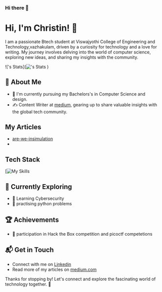 ### Hi there 👋
# Hi, I'm Christin! 👋

I am a passionate Btech student at Viswajyothi College of Engineering and Technology,vazhakulam, driven by a curiosity for technology and a love for writing. My journey involves delving into the world of computer science, exploring new ideas, and sharing my insights with the community.

![<username>'s Stats](![<username>'s Stats](https://github-readme-stats.vercel.app/api)
)

## 🚀 About Me

- 🔭 I'm currently pursuing my Bachelors's in Computer Science and design.
- ✍️ Content Writer at [medium](https://medium.com/@christinjb100), gearing up to share valuable insights with the global tech community.

## My Articles
- [are-we-insimulation](https://medium.com/@christinjb100/are-we-in-a-simulation-f5f4387eeaa6)
- 

## Tech Stack
[![My Skills](https://skillsoft.digitalbadges.skillsoft.com/profile/christinjosebiju327149/wallet)

## 🌱 Currently Exploring

- 🚀 Learning Cybersecurity
- 🚀 practising python problems

 ## 🏆 Achievements

- 🌟 participation in Hack the Box competition and picoctf competetions


## 📬 Get in Touch

- Connect with me on [Linkedin](https://www.linkedin.com/in/christin-jose-biju/)
- Read more of my articles on [medium.com](https://medium.com/@christinjb100)

Thanks for stopping by! Let's connect and explore the fascinating world of technology together. 🚀




